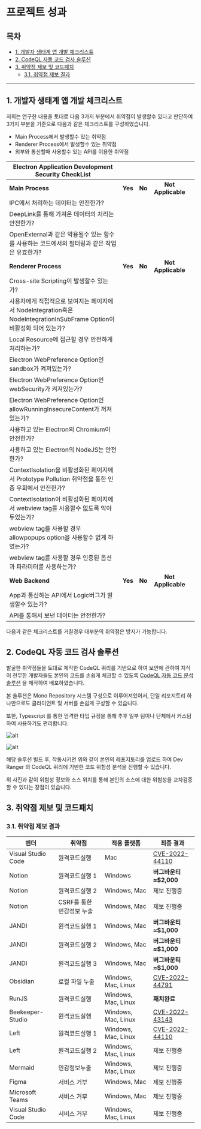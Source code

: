 # 프로젝트 성과

## 목차

- [1. 개발자 생태계 앱 개발 체크리스트](#1-개발자-생태계-앱-개발-체크리스트)
- [2. CodeQL 자동 코드 검사 솔루션](#2-CodeQL-자동-코드-검사-솔루션)
- [3. 취약점 제보 및 코드패치](#3-취약점-제보-및-코드패치)
  - [3.1. 취약점 제보 결과](#31-취약점-제보-결과)

---

## 1. 개발자 생태계 앱 개발 체크리스트

저희는 연구한 내용을 토대로 다음 3가지 부분에서 취약점이 발생할수 있다고 판단하여 3가지 부분을 기준으로 다음과 같은 체크리스트를 구성하였습니다.

- Main Process에서 발생할수 있는 취약점
- Renderer Process에서 발생할수 있는 취약점
- 외부와 통신할때 사용할수 있는 API를 이용한 취약점

| Electron Application Development Security CheckList                                                                    |         |        |                    |     |
| ---------------------------------------------------------------------------------------------------------------------- | :-----: | :----: | :----------------: | --- |
| **Main Process**                                                                                                       | **Yes** | **No** | **Not Applicable** | 
| IPC에서 처리하는 데이터는 안전한가?                                                                                    |         |        |                    |
| DeepLink를 통해 가져온 데이터의 처리는 안전한가?                                                                       |         |        |                    |
| OpenExternal과 같은 악용될수 있는 함수를 사용하는 코드에서의 필터링과 같은 작업은 유효한가?                            |         |        |                    |     |
| **Renderer Process**                                                                                                   | **Yes** | **No** | **Not Applicable** |
| Cross-site Scripting이 발생할수 있는가?                                                                                |         |        |                    |
| 사용자에게 직접적으로 보여지는 페이지에서 NodeIntegration혹은 NodeIntegrationInSubFrame Option이 비활성화 되어 있는가? |         |        |                    |
| Local Resource에 접근할 경우 안전하게 처리하는가?                                                                      |         |        |                    |
| Electron WebPreference Option인 sandbox가 켜져있는가?                                                                  |         |        |                    |
| Electron WebPreference Option인 webSecurity가 켜져있는가?                                                              |         |        |                    |
| Electron WebPreference Option인 allowRunningInsecureContent가 꺼져있는가?                                              |         |        |                    |
| 사용하고 있는 Electron의 Chromium이 안전한가?                                                                          |         |        |                    |
| 사용하고 있는 Electron의 NodeJS는 안전한가?                                                                            |         |        |                    |
| ContextIsolation을 비활성화된 페이지에서 Prototype Pollution 취약점을 통한 인증 우회에서 안전한가?                     |         |        |                    |
| ContextIsolation이 비활성화된 페이지에서 webview tag를 사용할수 없도록 막아두었는가?                                   |         |        |                    |
| webview tag를 사용할 경우 allowpopups option을 사용할수 없게 하였는가?                                                 |         |        |                    |
| webview tag를 사용할 경우 인증된 옵션과 파라미터를 사용하는가?                                                         |         |        |                    |
| **Web Backend**                                                                                                        | **Yes** | **No** | **Not Applicable** |
| App과 통신하는 API에서 Logic버그가 발생할수 있는가?                                                                    |         |        |                    |
| API를 통해서 보낸 데이터는 안전한가?                                                                                   |         |        |                    |

다음과 같은 체크리스트를 거칠경우 대부분의 취약점은 방지가 가능합니다.

## 2. CodeQL 자동 코드 검사 솔루션

발굴한 취약점들을 토대로 제작한 CodeQL 쿼리를 기반으로 하여 보안에 관하여 지식이 전무한 개발자들도 본인의 코드를 손쉽게 체크할 수 있도록 [CodeQL 자동 코드 분석 솔루션](https://github.com/BoB11-Dev-Ranger/CodeQL-Service) 을 제작하여 배포하였습니다.

본 솔루션은 Mono Repository 시스템 구성으로 이루어져있어서, 단일 리포지토리 하나만으로도 클라이언트 및 서버를 손쉽게 구성할 수 있습니다.

또한, Typescript 를 통한 엄격한 타입 규정을 통해 추후 일부 팀이나 단체에서 커스텀 하여 사용하기도 편리합니다.

![alt](https://i.imgur.com/uhsbU8K.png)

![alt](https://i.imgur.com/ThPjzNS.png)

해당 솔루션 빌드 후, 작동시키면 위와 같이 본인의 레포지토리를 업로드 하여 Dev Ranger 의 CodeQL 쿼리에 기반한 코드 위험성 분석을 진행할 수 있습니다.

위 사진과 같이 위험성 정보와 소스 위치를 통해 본인의 소스에 대한 위험성을 교차검증 할 수 있다는 장점이 있습니다.

## 3. 취약점 제보 및 코드패치

### 3.1. 취약점 제보 결과

| 벤더               | 취약점                    | 적용 플랫폼         | 최종 결과                                           |
| ------------------ | ------------------------- | ------------------- | --------------------------------------------------- |
| Visual Studio Code | 원격코드실행              | Mac                 | [CVE-2022-44110](https://cve.report/CVE-2022-44110) |
| Notion             | 원격코드실행 1            | Windows             | **버그바운티 ≈$2,000**                              |
| Notion             | 원격코드실행 2            | Windows, Mac        | 제보 진행중                                         |
| Notion             | CSRF를 통한 민감정보 누출 | Windows, Mac        | 제보 진행중                                         |
| JANDI              | 원격코드실행 1            | Windows, Mac        | **버그바운티 ≈$1,000**                              |
| JANDI              | 원격코드실행 2            | Windows, Mac        | **버그바운티 ≈$1,000**                              |
| JANDI              | 원격코드실행 3            | Windows, Mac        | **버그바운티 ≈$1,000**                              |
| Obsidian           | 로컬 파일 누출            | Windows, Mac, Linux | [CVE-2022-44791](https://cve.report/CVE-2022-44791) |
| RunJS              | 원격코드실행              | Windows, Mac, Linux | **패치완료**                                        |
| Beekeeper-Studio   | 원격코드실행              | Windows, Mac, Linux | [CVE-2022-43143](https://cve.report/CVE-2022-43143) |
| Left               | 원격코드실행 1            | Windows, Mac, Linux | [CVE-2022-44110](https://cve.report/CVE-2022-44110) |
| Left               | 원격코드실행 2            | Windows, Mac, Linux | 제보 진행중                                         |
| Mermaid            | 민감정보누출              | Windows, Mac, Linux | 제보 진행중                                         |
| Figma              | 서비스 거부               | Windows, Mac        | 제보 진행중                                         |
| Microsoft Teams    | 서비스 거부               | Windows, Mac        | 제보 진행중                                         |
| Visual Studio Code | 서비스 거부               | Windows, Mac, Linux | 제보 진행중                                         |
